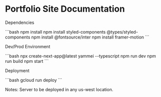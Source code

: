 <h1>Portfolio Site Documentation</h1>

<p>Dependencies</p>
```bash
npm install
npm install styled-components @types/styled-components
npm install @fontsource/inter
npm install framer-motion
```

<p>Dev/Prod Environment</p>
```bash
npx create-next-app@latest yammei --typescript
npm run dev
npm run build
npm start
```

<p>Deployment</p>
```bash
gcloud run deploy
```

Notes: Server to be deployed in any us-west location.